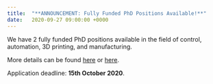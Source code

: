 ```yaml
---
title:  "**ANNOUNCEMENT: Fully Funded PhD Positions Available!**"
date:   2020-09-27 09:00:00 +0000
---
```


We have 2 fully funded PhD positions available in the field of control, automation, 3D printing, and manufacturing. 

More details can be found [here](https://www.markusng.com/vacancies/) or [here](https://www.ulster.ac.uk/doctoralcollege/find-a-phd?query=&subject=Engineering&type=funded&studytype=phd).

Application deadline: **15th October 2020**.

